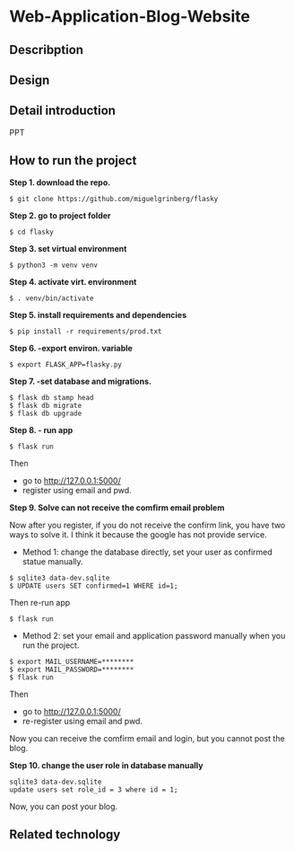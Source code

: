 # Web-Application-Blog-Website

## Describption


## Design


## Detail introduction
 PPT 

## How to run the project

**Step 1. download the repo.**
```
$ git clone https://github.com/miguelgrinberg/flasky
```

**Step 2. go to project folder**
```
$ cd flasky
```

**Step 3. set virtual environment**
```
$ python3 -m venv venv
```

**Step 4. activate virt. environment**
```
$ . venv/bin/activate
```

**Step 5. install requirements and dependencies**
```
$ pip install -r requirements/prod.txt
```

**Step 6. -export environ. variable**
```
$ export FLASK_APP=flasky.py
```

**Step 7. -set database and migrations.**
```
$ flask db stamp head
$ flask db migrate
$ flask db upgrade
```

**Step 8. - run app**
```
$ flask run
```
Then
- go to http://127.0.0.1:5000/
- register using email and pwd.

**Step 9. Solve can not receive the comfirm email problem**

Now after you register, if you do not receive the confirm link, you have two ways to solve it.
I think it because the google has not provide service.

* Method 1: change the database directly, set your user as confirmed statue manually. 

```
$ sqlite3 data-dev.sqlite
$ UPDATE users SET confirmed=1 WHERE id=1;
```

Then re-run app
```
$ flask run
```

* Method 2: set your email and application password manually when you run the project.

```
$ export MAIL_USERNAME=********
$ export MAIL_PASSWORD=********
$ flask run
```
Then
- go to http://127.0.0.1:5000/
- re-register using email and pwd.

Now you can receive the comfirm email and login, but you cannot post the blog.

**Step 10. change the user role in database manually**
```
sqlite3 data-dev.sqlite
update users set role_id = 3 where id = 1;
```

Now, you can post your blog.


## Related technology


